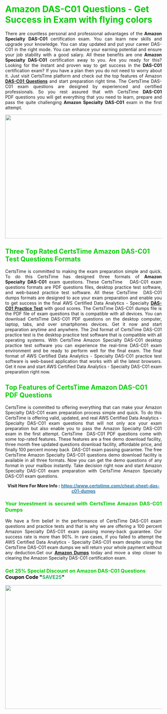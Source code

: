 <h1><span style="color:#00cc00;"><strong>Amazon DAS-C01 Questions - Get Success in Exam with flying colors</strong></span></h1>

<p style="text-align: justify;">There are countless personal and professional advantages of the <strong>Amazon Specialty</strong> <strong>DAS-C01</strong> certification exam. You can learn new skills and upgrade your knowledge. You can stay updated and put your career DAS-C01 in the right mode. You can enhance your earning potential and ensure your job stability with a good salary. All these benefits are one <strong>Amazon Specialty</strong> <strong>DAS-C01</strong> certification away to you. Are you ready for this? Looking for the instant and proven way to get success in the <strong></strong> <strong>DAS-C01</strong> certification exam? If you have a plan then you do not need to worry about it. Just visit CertsTime platform and check out the top features of Amazon <strong><a href="https://www.certstime.com/cheat-sheet-das-c01-dumps">DAS-C01 Questions</a></strong> and start preparation right time. The CertsTime DAS-C01 exam questions are designed by experienced and certified professionals. So you rest assured that with CertsTime <strong></strong> <strong>DAS-C01</strong> PDF questions you will get everything that you need to learn, prepare and pass the quite challenging <strong>Amazon Specialty</strong> <strong>DAS-C01</strong> exam in the first attempt.</p>

<p style="text-align: center;"><a href="https://www.certstime.com/cheat-sheet-das-c01-dumps"><img alt="" src="https://i.imgur.com/wlGiNOk.jpg" style="width: 700px; height: 398px;" /></a></p>

<h2><span style="color:#00cc00;"><strong>Three Top Rated CertsTime Amazon DAS-C01 Test Questions Formats</strong></span></h2>

<p style="text-align: justify;">CertsTime is committed to making the exam preparation simple and quick. To do this CertsTime has designed three formats of <strong>Amazon Specialty DAS-C01</strong> exam questions. These CertsTime   DAS-C01 exam questions formats are PDF questions files, desktop practice test software, and web-based practice test software. All these CertsTime  DAS-C01 dumps formats are designed to ace your exam preparation and enable you to get success in the final AWS Certified Data Analytics - Specialty <strong><a href="https://www.certstime.com/cheat-sheet-das-c01-dumps">DAS-C01 Practice Test</a></strong> with good scores. The CertsTime DAS-C01 dumps file is the PDF file of exam questions that is compatible with all devices. You can download CertsTime DAS-C01 PDF questions on the desktop computer, laptop, tabs, and over smartphones devices. Get it now and start preparation anytime and anywhere. The 2nd format of CertsTime DAS-C01 practice test is the desktop practice test software that is compatible with all operating systems. With CertsTime Amazon Specialty DAS-C01 desktop practice test software you can experience the real-time DAS-C01 exam environment and be ready to perform well for the final exam. The final format of AWS Certified Data Analytics - Specialty DAS-C01 practice test software is web-based application that works with all the latest browsers. Get it now and start AWS Certified Data Analytics - Specialty DAS-C01 exam preparation right now.</p>

<h2><span style="color:#00cc00;"><strong>Top Features of CertsTime Amazon DAS-C01 PDF Questions</strong></span></h2>

<p style="text-align: justify;">CertsTime is committed to offering everything that can make your Amazon Specialty DAS-C01 exam preparation process simple and quick. To do this CertsTime is offering valid, updated, and real AWS Certified Data Analytics - Specialty DAS-C01 exam questions that will not only ace your exam preparation but also enable you to pass the Amazon Specialty DAS-C01 exam in the first attempt. CertsTime  DAS-C01 PDF questions come with some top-rated features. These features are a free demo download facility, three month free updated questions download facility, affordable price, and finally 100 percent money back  DAS-C01 exam passing guarantee. The free CertsTime Amazon Specialty DAS-C01 questions demo download facility is available in all three formats. Now you can get the demo questions of any format in your mailbox instantly. Take decision right now and start Amazon Specialty DAS-C01 exam preparation with CertsTime Amazon Specialty DAS-C01 exam questions.</p>

<p style="text-align: center;"><strong>Visit Here For More Info :</strong> <strong><a href="https://www.certstime.com/cheat-sheet-das-c01-dumps"><span style="color:#2980b9;">https://www.certstime.com/cheat-sheet-das-c01-dumps</span></a></strong></p>

<h3 style="text-align: justify;"><span style="color:#00cc00;"><strong>Your Investment is secured with CertsTime Amazon DAS-C01 Dumps</strong></span></h3>

<p style="text-align: justify;">We have a firm belief in the performance of CertsTime DAS-C01 exam questions and practice tests and that is why we are offering a 100 percent Amazon Specialty DAS-C01 exam passing money-back guarantee. Our success rate is more than 90%. In rare cases, if you failed to attempt the AWS Certified Data Analytics - Specialty DAS-C01 exam despite using the CertsTime DAS-C01 exam dumps we will return your whole payment without any deduction.Get our <strong><a href="https://www.certstime.com/cheat-sheet-amazon-dumps">Amazon Dumps</a></strong> today and move a step closer to clearing the Amazon Specialty DAS-C01 certification exam.</p>

<h3 style="text-align: justify;"><strong><span style="font-size:16px;"><strong><span style="color:#00cc00;">Get 25% Special Discount on Amazon DAS-C01 Questions</span></strong><br />
<strong><span style="color:#000000;">Coupon Code</span></strong> <strong><span style="color:#000000;">"</span><span style="color:#27ae60;">SAVE</span><font color="#27ae60">25</font><span style="color:#000000;">"</span></strong></span></strong></h3>

<p style="text-align: center;"><strong><a href="https://www.certstime.com/cheat-sheet-das-c01-dumps"><img alt="" src="https://i.imgur.com/Gj1kXWu.jpg" style="width: 700px; height: 398px;" /></a></strong></p>
